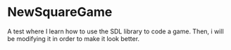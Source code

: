 # NewSquareGame
A test where I learn how to use the SDL library to code a game. Then, i will be modifying it in order to make it look better.
